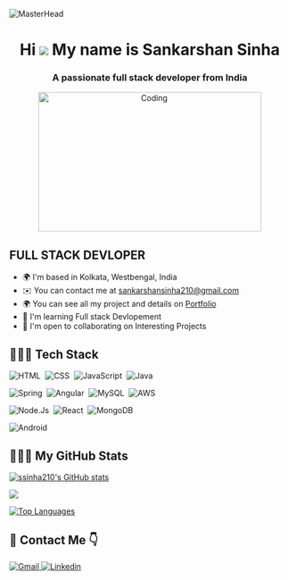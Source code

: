 ![MasterHead](http://propulsive.in/assets/img/service-icon/web.gif)
<h1 align="center">Hi  <img src="https://user-images.githubusercontent.com/18350557/176309783-0785949b-9127-417c-8b55-ab5a4333674e.gif" /> My name is Sankarshan Sinha</h1>
<h3 align="center">A passionate full stack developer from India</h3>


<div align="center">
<img  alt="Coding" width="400" height="250" src="https://cdn.dribbble.com/users/926537/screenshots/4502924/media/18181eb39eec9784db256e246954adba.gif"></div>

FULL STACK DEVLOPER
-------------------

* 🌍  I'm based in Kolkata, Westbengal, India
* ✉️  You can contact me at [sankarshansinha210@gmail.com](sankarshansinha210@gmail.com)
* 🌍  You can see all my project and details on <a href="https://ssinha210.github.io">Portfolio </a> 
* 🧠  I'm learning Full stack Devlopement
* 🤝  I'm open to collaborating on Interesting Projects

## 👨🏻‍💻 Tech Stack
![HTML](https://img.shields.io/badge/HTML5-E34F26?style=flat&logo=html5&logoColor=white)&nbsp;
![CSS](https://img.shields.io/badge/CSS3-1572B6?style=flat&logo=css3&logoColor=white)&nbsp;
![JavaScript](https://img.shields.io/badge/JavaScript-F7DF1E?style=flat&logo=javascript&logoColor=black)&nbsp;
![Java](https://img.shields.io/badge/Java-ED8B00?style=flat&logo=openjdk&logoColor=white)&nbsp;

![Spring](https://img.shields.io/badge/Spring-6DB33F?style=flat&logo=spring&logoColor=white)&nbsp;
![Angular](https://img.shields.io/badge/Angular-0F0F11?style=flat&logo=angular&logoColor=white)&nbsp;
![MySQL](https://img.shields.io/badge/MySQL-4479A1?style=flat&logo=mysql&logoColor=white)&nbsp;
![AWS](https://img.shields.io/badge/Amazon_AWS-232F3E?style=flat&logo=amazon-web-services&logoColor=white)&nbsp;

![Node.Js](https://img.shields.io/badge/Node.js-339933?style=flat&logo=node.js&logoColor=white)&nbsp;
![React](https://img.shields.io/badge/React-61DAFB?style=flat&logo=react&logoColor=black)&nbsp;
![MongoDB](https://img.shields.io/badge/MongoDB-47A248?style=flat&logo=mongodb&logoColor=white)&nbsp;

![Android](https://img.shields.io/badge/Android-34A853?style=flat&logo=android&logoColor=white)&nbsp;




## 👨🏻‍💻 My GitHub Stats

<a href="http://www.github.com/ssinha210"><img src="https://github-readme-stats.vercel.app/api?username=ssinha210&show_icons=true&hide=&count_private=true&title_color=f97316&text_color=ffffff&icon_color=84cc16&bg_color=1c1917&hide_border=true&show_icons=true" alt="ssinha210's GitHub stats" /></a>

<a href="http://www.github.com/ssinha210's"><img src="https://github-readme-streak-stats.herokuapp.com/?user=ssinha210&stroke=ffffff&background=1c1917&ring=f97316&fire=f97316&currStreakNum=ffffff&currStreakLabel=f97316&sideNums=ffffff&sideLabels=ffffff&dates=ffffff&hide_border=true" /></a>


<a href="https://github.com/ssinha210" align="left"><img src="https://github-readme-stats.vercel.app/api/top-langs/?username=ssinha210&langs_count=10&title_color=f97316&text_color=ffffff&icon_color=84cc16&bg_color=1c1917&hide_border=true&locale=en&custom_title=Top%20%Languages" alt="Top Languages" /></a>

## 📩 Contact Me 👇

<a href="https://www.linkedin.com/in/sankarshan-sinha-25932a306?utm_source=share&utm_campaign=share_via&utm_content=profile&utm_medium=android_app">
    <img src="https://img.shields.io/badge/Gmail-D14836?style=for-the-badge&logo=gmail&logoColor=white" alt="Gmail"/>
</a>
<a href="sankarshansinha210@gmail.com/">
    <img src="https://img.shields.io/badge/LinkedIn-0077B5?style=for-the-badge&logo=linkedin&logoColor=white" alt="Linkedin"/>
</a>


